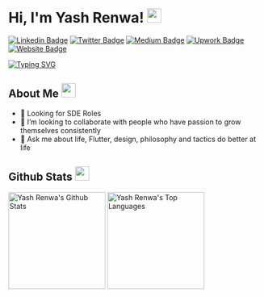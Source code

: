 # Hi, I'm Yash Renwa! <img src="https://media.giphy.com/media/hvRJCLFzcasrR4ia7z/giphy.gif" width="28"/>
[![Linkedin Badge](https://img.shields.io/badge/-LinkedIn-0e76a8?style=flat-square&logo=Linkedin&logoColor=white)](https://www.linkedin.com/in/yash-renwa/)
[![Twitter Badge](https://img.shields.io/badge/-Twitter-00acee?style=flat-square&logo=Twitter&logoColor=white)](https://twitter.com/yash_renwa)
[![Medium Badge](https://img.shields.io/badge/Medium-12100E?style=flat-square&logo=Medium&logoColor=white)](https://medium.com/@yashrenwa)
[![Upwork Badge](https://img.shields.io/badge/Upwork-3b5998?style=flat-square&logo=upwork&logoColor=white)](https://www.upwork.com/o/profiles/users/~01b9c18e2c3d596e49/)
[![Website Badge](https://img.shields.io/badge/Website-3b5998?style=flat-square&logo=google-chrome&logoColor=white)](https://yashrenwa.com/)

[![Typing SVG](https://readme-typing-svg.herokuapp.com?font=comfortaa&color=%23F77B93&size=25&height=40&lines=Nice+to+meet+you!;I'm+a+Flutter+Developer;Top+rated+freelancer+on+Upwork)](https://git.io/typing-svg)

## About Me <img src="https://c.tenor.com/uZFq07-ujK8AAAAi/man-shrugging-joypixels.gif" width="28"/>
* 🔭 Looking for SDE Roles
* 👯 I’m looking to collaborate with people who have passion to grow themselves consistently
* 💬 Ask me about life, Flutter, design, philosophy and tactics do better at life
<p align="center">

## Github Stats <img src="https://c.tenor.com/ZULdaf8iCHgAAAAi/100-discord.gif" width="28"/>
  
 <a href="https://github.com/YashRenwa/"><img alt="Yash Renwa's Github Stats" src="https://denvercoder1-github-readme-stats.vercel.app/api/?username=YashRenwa&show_icons=true&count_private=true&theme=react&hide_border=true&bg_color=1F222E&title_color=F85D7F&icon_color=F8D866" height="192px"/></a>
  <a href="https://github.com/YashRenwa"><img alt="Yash Renwa's Top Languages" src="https://github-readme-stats.vercel.app/api/top-langs/?username=YashRenwa&langs_count=8&layout=compact&theme=react&hide_border=true&bg_color=1F222E&title_color=F85D7F&icon_color=F8D866&hide=javascript,html,scss" height="192px"/></a>
</p>
